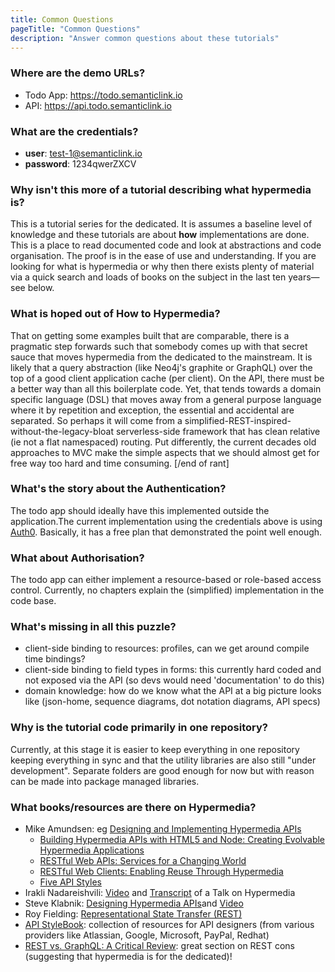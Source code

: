 ```yaml
---
title: Common Questions
pageTitle: "Common Questions"
description: "Answer common questions about these tutorials"
---
```


### Where are the demo URLs?

* Todo App: https://todo.semanticlink.io
* API: https://api.todo.semanticlink.io

### What are the credentials?

* **user**: test-1@semanticlink.io
* **password**: 1234qwerZXCV

### Why isn't this more of a tutorial describing what hypermedia is?

This is a tutorial series for the dedicated. It is assumes a baseline level of knowledge and these tutorials are about **how** implementations are done. This is a place to read documented code and look at abstractions and code organisation. The proof is in the ease of use and understanding. If you are looking for what is hypermedia or why then there exists plenty of material via a quick search and loads of books on the subject in the last ten years—see below.

### What is hoped out of __How to Hypermedia__?

That on getting some examples built that are comparable, there is a pragmatic step forwards such that somebody comes up with that secret sauce that moves hypermedia from the dedicated to the mainstream. It is likely that a query abstraction (like Neo4j's graphite or GraphQL) over the top of a good client application cache (per client). On the API, there must be a better way than all this boilerplate code. Yet, that tends towards a domain specific language (DSL) that moves away from a general purpose language where it by repetition and exception, the essential and accidental are separated. So perhaps it will come from a simplified-REST-inspired-without-the-legacy-bloat serverless-side framework that has clean relative (ie not a flat namespaced) routing. Put differently, the current decades old approaches to MVC make the simple aspects that we should almost get for free way too hard and time consuming. [/end of rant]


### What's the story about the Authentication?

The todo app should ideally have this implemented outside the application.The current implementation using the credentials above is using [Auth0](https://auth0.com). Basically, it has a free plan that demonstrated the point well enough.

### What about Authorisation?

The todo app can either implement a resource-based or role-based access control. Currently, no chapters explain the (simplified) implementation in the code base.

### What's missing in all this puzzle?

- client-side binding to resources: profiles, can we get around compile time bindings?
- client-side binding to field types in forms: this currently hard coded and not exposed via the API (so devs would need 'documentation' to do this)
- domain knowledge: how do we know what the API at a big picture looks like (json-home, sequence diagrams, dot notation diagrams, API specs)


### Why is the tutorial code primarily in one repository?

Currently, at this stage it is easier to keep everything in one repository keeping everything in sync and that the utility libraries are also still "under development". Separate folders are good enough for now but with reason can be made into package managed libraries.
### What books/resources are there on Hypermedia?

* Mike Amundsen: eg [Designing and Implementing Hypermedia APIs](https://www.infoq.com/articles/hypermedia-api-tutorial-part-one)
    * [Building Hypermedia APIs with HTML5 and Node: Creating Evolvable Hypermedia Applications](http://shop.oreilly.com/product/0636920020530.do)
    * [RESTful Web APIs: Services for a Changing World](http://shop.oreilly.com/product/0636920028468.do)
    * [RESTful Web Clients: Enabling Reuse Through Hypermedia](http://shop.oreilly.com/product/0636920037958.do)
    * [Five API Styles](http://dret.net/lectures/www-2019/2019-05-www-api-styles.pdf)
* Irakli Nadareishvili: [Video](http://youtu.be/_UG7u7ARTfM%3Ft=35m25s) and [Transcript](https://www.freshblurbs.com/blog/2013/10/22/web-of-apis-hypermedia-collection-document.html) of a Talk on Hypermedia
* Steve Klabnik: [Designing Hypermedia APIs](http://www.designinghypermediaapis.com/)and [Video](https://www.youtube.com/watch?v=g4sqydY3hHU)
* Roy Fielding: [Representational State Transfer (REST)](https://www.ics.uci.edu/~fielding/pubs/dissertation/rest_arch_style.htm)
* [API StyleBook](http://apistylebook.com/): collection of resources for API designers (from various providers like Atlassian, Google, Microsoft, PayPal, Redhat)
* [REST vs. GraphQL: A Critical Review](https://blog.goodapi.co/rest-vs-graphql-a-critical-review-5f77392658e7): great section on REST cons (suggesting that hypermedia is for the dedicated)!
